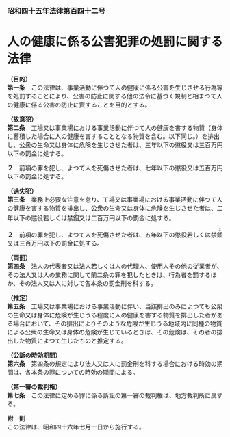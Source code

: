 ### 昭和四十五年法律第百四十二号  
# 人の健康に係る公害犯罪の処罰に関する法律  
  
**（目的）**  
**第一条**　この法律は、事業活動に伴つて人の健康に係る公害を生じさせる行為等を処罰することにより、公害の防止に関する他の法令に基づく規制と相まつて人の健康に係る公害の防止に資することを目的とする。  
  
**（故意犯）**  
**第二条**　工場又は事業場における事業活動に伴つて人の健康を害する物質（身体に蓄積した場合に人の健康を害することとなる物質を含む。以下同じ。）を排出し、公衆の生命又は身体に危険を生じさせた者は、三年以下の懲役又は三百万円以下の罰金に処する。  
  
**２**　前項の罪を犯し、よつて人を死傷させた者は、七年以下の懲役又は五百万円以下の罰金に処する。  
  
**（過失犯）**  
**第三条**　業務上必要な注意を怠り、工場又は事業場における事業活動に伴つて人の健康を害する物質を排出し、公衆の生命又は身体に危険を生じさせた者は、二年以下の懲役若しくは禁<ruby>錮<rt>こ</rt></ruby>又は二百万円以下の罰金に処する。  
  
**２**　前項の罪を犯し、よつて人を死傷させた者は、五年以下の懲役若しくは禁<ruby>錮<rt>こ</rt></ruby>又は三百万円以下の罰金に処する。  
  
**（両罰）**  
**第四条**　法人の代表者又は法人若しくは人の代理人、使用人その他の従業者が、その法人又は人の業務に関して前二条の罪を犯したときは、行為者を罰するほか、その法人又は人に対して各本条の罰金刑を科する。  
  
**（推定）**  
**第五条**　工場又は事業場における事業活動に伴い、当該排出のみによつても公衆の生命又は身体に危険が生じうる程度に人の健康を害する物質を排出した者がある場合において、その排出によりそのような危険が生じうる地域内に同種の物質による公衆の生命又は身体の危険が生じているときは、その危険は、その者の排出した物質によつて生じたものと推定する。  
  
**（公訴の時効期間）**  
**第六条**　第四条の規定により法人又は人に罰金刑を科する場合における時効の期間は、各本条の罪についての時効の期間による。  
  
**（第一審の裁判権）**  
**第七条**　この法律に定める罪に係る訴訟の第一審の裁判権は、地方裁判所に属する。  
  
**附　則**  
この法律は、昭和四十六年七月一日から施行する。  
  

